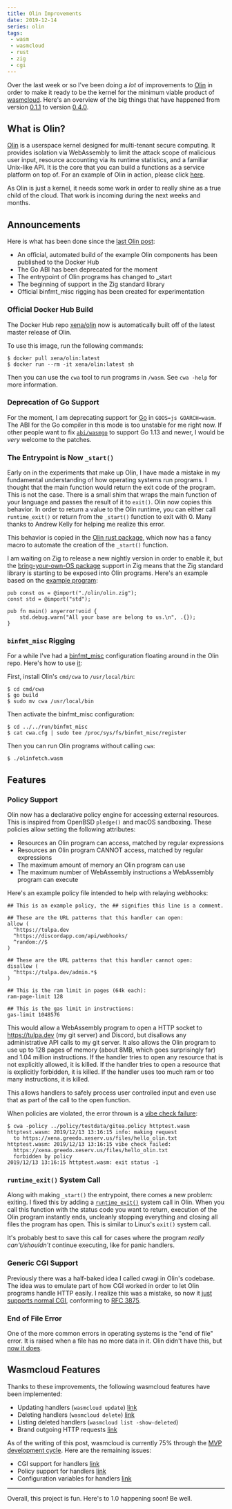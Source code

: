 ```yaml
---
title: Olin Improvements
date: 2019-12-14
series: olin
tags:
 - wasm
 - wasmcloud
 - rust
 - zig
 - cgi
---
```


Over the last week or so I've been doing a _lot_ of improvements to [Olin][olin] in order to make it ready to be the kernel for the minimum viable product of [wasmcloud][wasmcloud-hello-world]. Here's an overview of the big things that have happened from version [0.1.1][olin-0.1.1] to version [0.4.0][olin-0.4.0].

[olin]: https://github.com/Xe/olin
[wasmcloud-hello-world]: https://christine.website/blog/wasmcloud-progress-2019-12-08
[olin-0.1.1]: https://github.com/Xe/olin/releases/tag/v0.1.1
[olin-0.4.0]: https://github.com/Xe/olin/releases/tag/v0.4.0

## What is Olin?

[Olin][olin] is a userspace kernel designed for multi-tenant secure computing. It provides isolation via WebAssembly to limit the attack scope of malicious user input, resource accounting via its runtime statistics, and a familiar Unix-like API. It is the core that you can build a functions as a service platform on top of. 
For an example of Olin in action, please click [here][olin-example]. 

[olin]: https://github.com/Xe/olin
[olin-example]: https://home.cetacean.club/cwagi

As Olin is just a kernel, it needs some work in order to really shine as a true child of the cloud. That work is incoming during the next weeks and months.

## Announcements

Here is what has been done since the [last Olin post][last-olin-post]:

[last-olin-post]: https://christine.website/blog/olin-2-the-future-09-5-2018

* An official, automated build of the example Olin components has been published to the Docker Hub
* The Go ABI has been deprecated for the moment
* The entrypoint of Olin programs has changed to _start
* The beginning of support in the Zig standard library
* Official binfmt_misc rigging has been created for experimentation

### Official Docker Hub Build

The Docker Hub repo [xena/olin][docker-hub] now is automatically built off of the latest master release of Olin. 

[docker-hub]: https://hub.docker.com/r/xena/olin

To use this image, run the following commands:

```console
$ docker pull xena/olin:latest
$ docker run --rm -it xena/olin:latest sh
```

Then you can use the `cwa` tool to run programs in `/wasm`. See `cwa -help` for more information.

### Deprecation of Go Support

For the moment, I am deprecating support for [Go][golang] in `GOOS=js GOARCH=wasm`. The ABI for the Go compiler in this mode is too unstable for me right now. If other people want to fix [`abi/wasmgo`][abi-wasmgo] to support Go 1.13 and newer, I would be _very_ welcome to the patches.

[golang]: https://golang.org
[abi-wasmgo]: https://github.com/Xe/olin/tree/master/abi/wasmgo

### The Entrypoint is Now `_start()`

Early on in the experiments that make up Olin, I have made a mistake in my fundamental understanding of how operating systems run programs. I thought that the main function would return the exit code of the program. This is not the case. There is a small shim that wraps the main function of your language and passes the result of it to `exit()`. Olin now copies this behavior. In order to return a value to the Olin runtime, you can either call `runtime_exit()` or return from the `_start()` function to exit with 0. Many thanks to Andrew Kelly for helping me realize this error.

This behavior is copied in the [Olin rust package][olin-rust-entrypoint], which now has a fancy macro to automate the creation of the `_start()` function.

[olin-rust-entrypoint]: https://github.com/Xe/olin/blob/ffc4ec5d436b6536d8b3917990ac6c53650f4297/rust/olin/src/lib.rs#L424

I am waiting on Zig to release a new nightly version in order to enable it, but the [bring-your-own-OS package][bring-your-own-os] support in Zig means that the Zig standard library is starting to be exposed into Olin programs. Here's an example based on the [example program][zig-example-program]:

[bring-your-own-os]: https://github.com/ziglang/zig/commit/b375f6e027a159616e80906aa05e253fbe8cc9df
[zig-example-program]: https://github.com/ziglang/zig/blob/master/lib/std/special/init-exe/src/main.zig

```zig
pub const os = @import("./olin/olin.zig");
const std = @import("std");

pub fn main() anyerror!void {
    std.debug.warn("All your base are belong to us.\n", .{});
}
```

### `binfmt_misc` Rigging

For a while I've had a [binfmt_misc][binfmt-misc] configuration floating around in the Olin repo. Here's how to use [it][olin-binfmt]:

[binfmt-misc]: https://en.wikipedia.org/wiki/Binfmt_misc
[olin-binfmt]: https://github.com/Xe/olin/blob/master/run/binfmt_misc/cwa.cfg

First, install Olin's `cmd/cwa` to `/usr/local/bin`:

```console
$ cd cmd/cwa
$ go build
$ sudo mv cwa /usr/local/bin
```

Then activate the binfmt_misc configuration:

```console
$ cd ../../run/binfmt_misc
$ cat cwa.cfg | sudo tee /proc/sys/fs/binfmt_misc/register
```

Then you can run Olin programs without calling `cwa`:

```console
$ ./olinfetch.wasm
```

## Features

### Policy Support

Olin now has a declarative policy engine for accessing external resources. This is inspired from OpenBSD `pledge()` and macOS sandboxing. These policies allow setting the following attributes:

* Resources an Olin program can access, matched by regular expressions
* Resources an Olin program CANNOT access, matched by regular expressions 
* The maximum amount of memory an Olin program can use
* The maximum number of WebAssembly instructions a WebAssembly program can execute

Here's an example policy file intended to help with relaying webhooks: 

```
## This is an example policy, the ## signifies this line is a comment.

## These are the URL patterns that this handler can open:
allow (
  ^https://tulpa.dev
  ^https://discordapp.com/api/webhooks/
  ^random://$
)

## These are the URL patterns that this handler cannot open:
disallow (
  ^https://tulpa.dev/admin.*$
)

## This is the ram limit in pages (64k each):
ram-page-limit 128

## This is the gas limit in instructions:
gas-limit 1048576
```

This would allow a WebAssembly program to open a HTTP socket to https://tulpa.dev (my git server) and Discord, but disallows any administrative API calls to my git server. It also allows the Olin program to use up to 128 pages of memory (about 8MB, which goes surprisingly far) and 1.04 million instructions. If the handler tries to open any resource that is not explicitly allowed, it is killed. If the handler tries to open a resource that is explicitly forbidden, it is killed. If the handler uses too much ram or too many instructions, it is killed. 

This allows handlers to safely process user controlled input and even use that as part of the call to the open function.

When policies are violated, the error thrown is a [vibe check failure][vibe-check]:

[vibe-check]: https://www.urbandictionary.com/define.php?term=Vibe%20Check

```console
$ cwa -policy ../policy/testdata/gitea.policy httptest.wasm
httptest.wasm: 2019/12/13 13:16:15 info: making request 
  to https://xena.greedo.xeserv.us/files/hello_olin.txt
httptest.wasm: 2019/12/13 13:16:15 vibe check failed: 
  https://xena.greedo.xeserv.us/files/hello_olin.txt 
  forbidden by policy
2019/12/13 13:16:15 httptest.wasm: exit status -1
```

### `runtime_exit()` System Call

Along with making `_start()` the entrypoint, there comes a new problem: exiting. I fixed this by adding a [`runtime_exit()`][runtime-exit] system call in Olin. When you call this function with the status code you want to return, execution of the Olin program instantly ends, uncleanly stopping everything and closing all files the program has open. This is similar to Linux's `exit()` system call.

[runtime-exit]: https://github.com/Xe/olin/commit/0036ee8620abe8a25b24c5b7feb76caefba35a8f

It's probably best to save this call for cases where the program _really can't/shouldn't_ continue executing, like for panic handlers.

### Generic CGI Support

Previously there was a half-baked idea I called cwagi in Olin's codebase. The idea was to emulate part of how CGI worked in order to let Olin programs handle HTTP easily. I realize this was a mistake, so now it [just supports normal CGI][cgi-patch], conforming to [RFC 3875][rfc3875]. 

[cgi-patch]: https://github.com/Xe/olin/commit/92e703fcb2571e1f32e0bf1ba4f17bb45c1d6408
[rfc3875]: https://tools.ietf.org/html/rfc3875

### End of File Error

One of the more common errors in operating systems is the "end of file" error. It is raised when a file has no more data in it. Olin didn't have this, but [now it does][eof-patch].

[eof-patch]: https://github.com/Xe/olin/commit/beb19fd9c6ee2de11f61c6f93fc1813f5f317aff

## Wasmcloud Features

Thanks to these improvements, the following wasmcloud features have been implemented:

* Updating handlers (`wasmcloud update`) [link](https://tulpa.dev/within/wasmcloud/issues/11)
* Deleting handlers (`wasmcloud delete`) [link](https://tulpa.dev/within/wasmcloud/issues/21)
* Listing deleted handlers (`wasmcloud list -show-deleted`)
* Brand outgoing HTTP requests [link](https://tulpa.dev/within/wasmcloud/commit/3024971fdf3d437a2bda95206f7fb123be1a8df5)

As of the writing of this post, wasmcloud is currently 75% through the [MVP development cycle][mvp-milestone]. Here are the remaining issues:

[mvp-milestone]: https://tulpa.dev/within/wasmcloud/milestone/1

* CGI support for handlers [link](https://tulpa.dev/within/wasmcloud/issues/16)
* Policy support for handlers [link](https://tulpa.dev/within/wasmcloud/issues/12)
* Configuration variables for handlers [link](https://tulpa.dev/within/wasmcloud/issues/6)

--- 

Overall, this project is fun. Here's to 1.0 happening soon! Be well.
